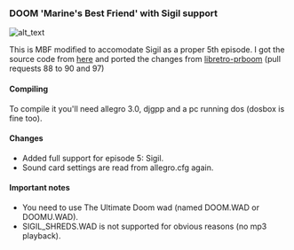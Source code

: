 ### DOOM 'Marine's Best Friend' with Sigil support

![alt_text](https://raw.githubusercontent.com/Sakitoshi/mbf_sigil/master/docs/mbf_sigil.png)

This is MBF modified to accomodate Sigil as a proper 5th episode.
I got the source code from [here](https://www.vogons.org/viewtopic.php?f=24&t=40857) and ported the changes from [libretro-prboom](https://github.com/libretro/libretro-prboom) (pull requests 88 to 90 and 97)

#### Compiling
To compile it you'll need allegro 3.0, djgpp and a pc running dos (dosbox is fine too).

#### Changes
- Added full support for episode 5: Sigil.
- Sound card settings are read from allegro.cfg again.

#### Important notes
- You need to use The Ultimate Doom wad (named DOOM.WAD or DOOMU.WAD).
- SIGIL_SHREDS.WAD is not supported for obvious reasons (no mp3 playback).
